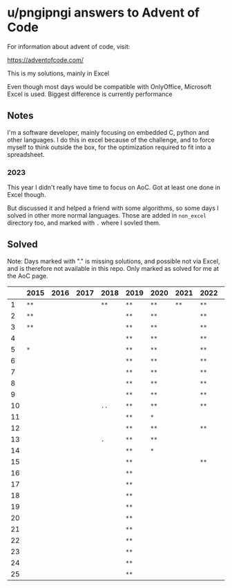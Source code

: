 u/pngipngi answers to Advent of Code
====================================

For information about advent of code, visit:

https://adventofcode.com/

This is my solutions, mainly in Excel

Even though most days would be compatible with OnlyOffice, Microsoft Excel is used. Biggest difference is currently performance

Notes
-----

I'm a software developer, mainly focusing on embedded C, python and other languages. I do this in excel because of the challenge, and to force myself to think outside the box, for the optimization required to fit into a spreadsheet.

### 2023

This year I didn't really have time to focus on AoC. Got at least one done in
Excel though.

But discussed it and helped a friend with some algorithms, so some days I solved
in other more normal languages. Those are added in `non_excel` directory too,
and marked with `.` where I sovled them.

Solved
------

Note: Days marked with "." is missing solutions, and possible not via Excel, and is therefore not available in this repo. Only marked as solved for me at the AoC page.

|    | 2015 | 2016 | 2017 | 2018 | 2019 | 2020 | 2021 | 2022 | 2023 |
| -- | ---- | ---- | ---- | ---- | ---- | ---- | ---- | ---- | ---- |
|  1 | `**` | `  ` | `  ` | `**` | `**` | `**` | `**` | `**` | `**` |
|  2 | `**` | `  ` | `  ` | `  ` | `**` | `**` | `  ` | `**` | `..` |
|  3 | `**` | `  ` | `  ` | `  ` | `**` | `**` | `  ` | `**` | `..` |
|  4 | `  ` | `  ` | `  ` | `  ` | `**` | `**` | `  ` | `**` | `..` |
|  5 | `* ` | `  ` | `  ` | `  ` | `**` | `**` | `  ` | `**` | `..` |
|  6 | `  ` | `  ` | `  ` | `  ` | `**` | `**` | `  ` | `**` | `..` |
|  7 | `  ` | `  ` | `  ` | `  ` | `**` | `**` | `  ` | `**` | `..` |
|  8 | `  ` | `  ` | `  ` | `  ` | `**` | `**` | `  ` | `**` | `..` |
|  9 | `  ` | `  ` | `  ` | `  ` | `**` | `**` | `  ` | `**` | `..` |
| 10 | `  ` | `  ` | `  ` | `..` | `**` | `**` | `  ` | `**` | `..` |
| 11 | `  ` | `  ` | `  ` | `  ` | `**` | `* ` | `  ` | `  ` | `..` |
| 12 | `  ` | `  ` | `  ` | `  ` | `**` | `**` | `  ` | `**` | `..` |
| 13 | `  ` | `  ` | `  ` | `. ` | `**` | `**` | `  ` | `  ` | `..` |
| 14 | `  ` | `  ` | `  ` | `  ` | `**` | `* ` | `  ` | `  ` | `..` |
| 15 | `  ` | `  ` | `  ` | `  ` | `**` | `  ` | `  ` | `**` | `..` |
| 16 | `  ` | `  ` | `  ` | `  ` | `**` | `  ` | `  ` | `  ` | `..` |
| 17 | `  ` | `  ` | `  ` | `  ` | `**` | `  ` | `  ` | `  ` | `..` |
| 18 | `  ` | `  ` | `  ` | `  ` | `**` | `  ` | `  ` | `  ` | `..` |
| 19 | `  ` | `  ` | `  ` | `  ` | `**` | `  ` | `  ` | `  ` | `..` |
| 20 | `  ` | `  ` | `  ` | `  ` | `**` | `  ` | `  ` | `  ` | `..` |
| 21 | `  ` | `  ` | `  ` | `  ` | `**` | `  ` | `  ` | `  ` | `..` |
| 22 | `  ` | `  ` | `  ` | `  ` | `**` | `  ` | `  ` | `  ` | `..` |
| 23 | `  ` | `  ` | `  ` | `  ` | `**` | `  ` | `  ` | `  ` | `..` |
| 24 | `  ` | `  ` | `  ` | `  ` | `**` | `  ` | `  ` | `  ` | `  ` |
| 25 | `  ` | `  ` | `  ` | `  ` | `**` | `  ` | `  ` | `  ` | `  ` |

